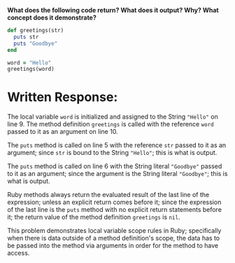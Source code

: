 **What does the following code return? What does it output? Why? What concept does it demonstrate?**

```ruby
def greetings(str)
  puts str
  puts "Goodbye"
end

word = "Hello"
greetings(word)
```

# Written Response:

The local variable `word` is initialized and assigned to the String `"Hello"` on line 9. The method definition `greetings` is called with the reference `word` passed to it as an argument on line 10.

The `puts` method is called on line 5 with the reference `str` passed to it as an argument; since `str` is bound to the String `"Hello"`; this is what is output.

The `puts` method is called on line 6 with the String literal `"Goodbye"` passed to it as an argument; since the argument is the String literal `"Goodbye"`; this is what is output.

Ruby methods always return the evaluated result of the last line of the expression; unless an explicit return comes before it; since the expression of the last line is the `puts` method with no explicit return statements before it; the return value of the method definition `greetings` is `nil`.

This problem demonstrates local variable scope rules in Ruby; specifically when there is data outside of a method definition's scope, the data has to be passed into the method via arguments in order for the method to have access. 



